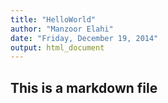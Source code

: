 ```yaml
---
title: "HelloWorld"
author: "Manzoor Elahi"
date: "Friday, December 19, 2014"
output: html_document
---
```


## This is a markdown file
